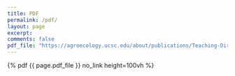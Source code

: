 ```yaml
---
title: PDF
permalink: /pdf/
layout: page
excerpt: 
comments: false
pdf_file: "https://agroecology.ucsc.edu/about/publications/Teaching-Direct-Marketing/pdf%20downloads/Unit.5.pdf"
---
```

<div id="cv">{% pdf {{ page.pdf_file }} no_link height=100vh %}</div>
